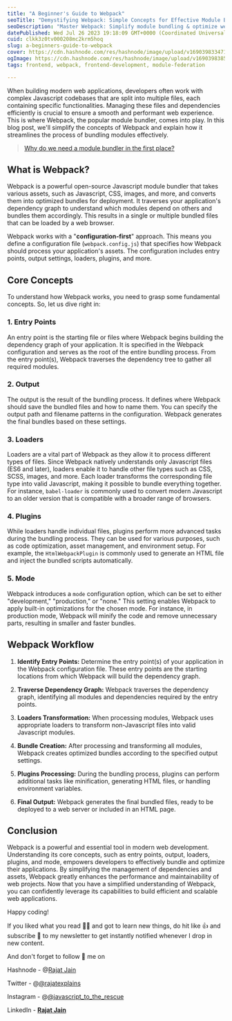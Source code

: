 ```yaml
---
title: "A Beginner's Guide to Webpack"
seoTitle: "Demystifying Webpack: Simple Concepts for Effective Module Bundling"
seoDescription: "Master Webpack: Simplify module bundling & optimize web performance. Your ultimate guide to streamline web development. 🚀 #Webpack #WebDev"
datePublished: Wed Jul 26 2023 19:18:09 GMT+0000 (Coordinated Universal Time)
cuid: clkk3z0tv000208mc2krm5hoq
slug: a-beginners-guide-to-webpack
cover: https://cdn.hashnode.com/res/hashnode/image/upload/v1690398334711/41e2157d-619d-4714-aeb1-6ac7f4c8c4a9.png
ogImage: https://cdn.hashnode.com/res/hashnode/image/upload/v1690398385757/c26b1f26-3f54-4543-afc4-d16551b6c60a.png
tags: frontend, webpack, frontend-development, module-federation

---
```


When building modern web applications, developers often work with complex Javascript codebases that are split into multiple files, each containing specific functionalities. Managing these files and dependencies efficiently is crucial to ensure a smooth and performant web experience. This is where Webpack, the popular module bundler, comes into play. In this blog post, we'll simplify the concepts of Webpack and explain how it streamlines the process of bundling modules effectively.

> [Why do we need a module bundler in the first place?](https://medium.com/@rajatgms/why-do-we-need-a-module-bundler-c5ff221523f5)

## **What is Webpack?**

Webpack is a powerful open-source Javascript module bundler that takes various assets, such as Javascript, CSS, images, and more, and converts them into optimized bundles for deployment. It traverses your application's dependency graph to understand which modules depend on others and bundles them accordingly. This results in a single or multiple bundled files that can be loaded by a web browser.

Webpack works with a "**configuration-first**" approach. This means you define a configuration file (`webpack.config.js`) that specifies how Webpack should process your application's assets. The configuration includes entry points, output settings, loaders, plugins, and more.

## **Core Concepts**

To understand how Webpack works, you need to grasp some fundamental concepts. So, let us dive right in:

### **1\. Entry Points**

An entry point is the starting file or files where Webpack begins building the dependency graph of your application. It is specified in the Webpack configuration and serves as the root of the entire bundling process. From the entry point(s), Webpack traverses the dependency tree to gather all required modules.

### **2\. Output**

The output is the result of the bundling process. It defines where Webpack should save the bundled files and how to name them. You can specify the output path and filename patterns in the configuration. Webpack generates the final bundles based on these settings.

### **3\. Loaders**

Loaders are a vital part of Webpack as they allow it to process different types of files. Since Webpack natively understands only Javascript files (ES6 and later), loaders enable it to handle other file types such as CSS, SCSS, images, and more. Each loader transforms the corresponding file type into valid Javascript, making it possible to bundle everything together. For instance, `babel-loader` is commonly used to convert modern Javascript to an older version that is compatible with a broader range of browsers.

### **4\. Plugins**

While loaders handle individual files, plugins perform more advanced tasks during the bundling process. They can be used for various purposes, such as code optimization, asset management, and environment setup. For example, the `HtmlWebpackPlugin` is commonly used to generate an HTML file and inject the bundled scripts automatically.

### **5\. Mode**

Webpack introduces a `mode` configuration option, which can be set to either "development," "production," or "none." This setting enables Webpack to apply built-in optimizations for the chosen mode. For instance, in production mode, Webpack will minify the code and remove unnecessary parts, resulting in smaller and faster bundles.

## **Webpack Workflow**

1. **Identify Entry Points:** Determine the entry point(s) of your application in the Webpack configuration file. These entry points are the starting locations from which Webpack will build the dependency graph.
    
2. **Traverse Dependency Graph:** Webpack traverses the dependency graph, identifying all modules and dependencies required by the entry points.
    
3. **Loaders Transformation:** When processing modules, Webpack uses appropriate loaders to transform non-Javascript files into valid Javascript modules.
    
4. **Bundle Creation:** After processing and transforming all modules, Webpack creates optimized bundles according to the specified output settings.
    
5. **Plugins Processing:** During the bundling process, plugins can perform additional tasks like minification, generating HTML files, or handling environment variables.
    
6. **Final Output:** Webpack generates the final bundled files, ready to be deployed to a web server or included in an HTML page.
    

## **Conclusion**

Webpack is a powerful and essential tool in modern web development. Understanding its core concepts, such as entry points, output, loaders, plugins, and mode, empowers developers to effectively bundle and optimize their applications. By simplifying the management of dependencies and assets, Webpack greatly enhances the performance and maintainability of web projects. Now that you have a simplified understanding of Webpack, you can confidently leverage its capabilities to build efficient and scalable web applications.

Happy coding!

If you liked what you read 🧑‍🏫 and got to learn new things, do hit like 👍 and subscribe 🔖 to my newsletter to get instantly notified whenever I drop in new content.

And don't forget to follow 🚀 me on

Hashnode - @[Rajat Jain](@rajatexplains)

Twitter - @[@rajatexplains](@rajatexplains)

Instagram - @[@javascript_to_the_rescue](@javascript_to_the_rescue)

LinkedIn - [**Rajat Jain**](https://www.linkedin.com/in/rajatjain-21/)